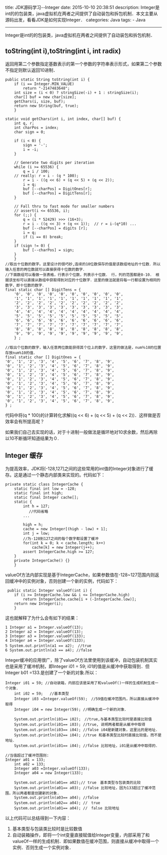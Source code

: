 title: JDK源码学习--Integer
date: 2015-10-10 20:38:51
description: Integer是int的的包装类，java虚拟机在两者之间提供了自动装包和拆包机制．本文主要从源码出发，看看JDK是如何实现Integer．
categories: Java
tags:
    - Java
    
---
Integer是int的的包装类，java虚拟机在两者之间提供了自动装包和拆包机制．



## toString(int i),toString(int i, int radix)
 返回用第二个参数指定基数表示的第一个参数的字符串表示形式，如果第二个参数不指定则默认返回10进制．

	public static String toString(int i) {
		if (i == Integer.MIN_VALUE)
		    return "-2147483648";
		int size = (i < 0) ? stringSize(-i) + 1 : stringSize(i);
		char[] buf = new char[size];
		getChars(i, size, buf);
		return new String(buf, true);
	    }

	static void getChars(int i, int index, char[] buf) {
		int q, r;
		int charPos = index;
		char sign = 0;

		if (i < 0) {
		    sign = '-';
		    i = -i;
		}

		// Generate two digits per iteration
		while (i >= 65536) {
		    q = i / 100;
		// really: r = i - (q * 100);
		    r = i - ((q << 6) + (q << 5) + (q << 2));
		    i = q;
		    buf [--charPos] = DigitOnes[r];
		    buf [--charPos] = DigitTens[r];
		}

		// Fall thru to fast mode for smaller numbers
		// assert(i <= 65536, i);
		for (;;) {
		    q = (i * 52429) >>> (16+3);
		    r = i - ((q << 3) + (q << 1));  // r = i-(q*10) ...
		    buf [--charPos] = digits [r];
		    i = q;
		    if (i == 0) break;
		}
		if (sign != 0) {
		    buf [--charPos] = sign;
		}
	    }
	//取出十位数的数字。这里设计的很巧妙,连续的10位数保存的值是该数组地址的十位数．所以输入任意的两位数就可以直接获得十位数的数字．
	//下面数组可以看做一张表格，行表示个位数，列表示十位数．　行，列的范围都是0-10.　根据该坐标可以直接从数组中获取得到对应的十位数字．这里的做法就是将每一行都设置为相同的数字，即十位数的数字．
	final static char [] DigitTens = {
		'0', '0', '0', '0', '0', '0', '0', '0', '0', '0',
		'1', '1', '1', '1', '1', '1', '1', '1', '1', '1',
		'2', '2', '2', '2', '2', '2', '2', '2', '2', '2',
		'3', '3', '3', '3', '3', '3', '3', '3', '3', '3',
		'4', '4', '4', '4', '4', '4', '4', '4', '4', '4',
		'5', '5', '5', '5', '5', '5', '5', '5', '5', '5',
		'6', '6', '6', '6', '6', '6', '6', '6', '6', '6',
		'7', '7', '7', '7', '7', '7', '7', '7', '7', '7',
		'8', '8', '8', '8', '8', '8', '8', '8', '8', '8',
		'9', '9', '9', '9', '9', '9', '9', '9', '9', '9',
		} ;

	//取出个位数的数字，输入任意两位数能获得其个位上的数字，这里的做法是，num％10的位置存放num%10的值．
	final static char [] DigitOnes = {
	'0', '1', '2', '3', '4', '5', '6', '7', '8', '9',
	'0', '1', '2', '3', '4', '5', '6', '7', '8', '9',
	'0', '1', '2', '3', '4', '5', '6', '7', '8', '9',
	'0', '1', '2', '3', '4', '5', '6', '7', '8', '9',
	'0', '1', '2', '3', '4', '5', '6', '7', '8', '9',
	'0', '1', '2', '3', '4', '5', '6', '7', '8', '9',
	'0', '1', '2', '3', '4', '5', '6', '7', '8', '9',
	'0', '1', '2', '3', '4', '5', '6', '7', '8', '9',
	'0', '1', '2', '3', '4', '5', '6', '7', '8', '9',
	'0', '1', '2', '3', '4', '5', '6', '7', '8', '9',
	} ;

代码中将(q * 100)的计算转化求解((q << 6) + (q << 5) + (q << 2))．这样做是否效率会有所提高呢？

如果我们自己去实现的话，对于十进制一般做法是循环地对10求余数，然后再除以10不断循环知道结果为０.



## Integer 缓存
为提高效率，JDK将[-128,127]之间的这些常用的int值的Integer对象进行了缓存。这是通过一个静态内部类来实现的。代码如下：

	private static class IntegerCache {
		static final int low = -128;
		static final int high;
		static final Integer cache[];
		static {
		    int h = 127;
		　　　　//代码省略
		    ...

		    high = h;
		    cache = new Integer[(high - low) + 1];
		    int j = low;
		    //为-128到127之间的每个数字都设置了缓冲
		    for(int k = 0; k < cache.length; k++)
		        cache[k] = new Integer(j++);
		    assert IntegerCache.high >= 127;
		}
		private IntegerCache() {}
	    }

valueOf方法内部实现是基于IntegerCache，如果参数值在-128~127范围内则返回缓冲中的实例对象，否则创建一个新的实例，代码如下：

	 public static Integer valueOf(int i) {
		if (i >= IntegerCache.low && i <= IntegerCache.high)
		    return IntegerCache.cache[i + (-IntegerCache.low)];
		return new Integer(i);
	    }

这也就解释了为什么会有如下的结果：

	1 Integer a1 = Integer.valueOf(13);
	2 Integer a2 = Integer.valueOf(13);
	3 Integer a3 = Integer.valueOf(133);
	4 Integer a4 = Integer.valueOf(133);
	5 System.out.println(a1 == a2);　//true
	6 System.out.println(a3 == a4); //false


Integer缓冲的应用很广，除了valueOf方法里使用到该缓冲，自动包装机制其实也是采用了缓冲机制，即Integer i01 = 59; i01的值是从缓冲中获取得到．但Integer b01 =133.是创建了一个新的对象.所以：

	Integer i01 = 59; //自动装箱，内部应该是采用了和valueOf()一样的生成机制生成一个对象．
    	int i02 = 59;   //基本类型
    	Integer i03 =Integer.valueOf(59);　//59值在缓冲范围内，所以直接从缓冲中取得
    	Integer i04 = new Integer(59); //明确生成一个新的对象．

    	System.out.println(i01== i02);　//true,与基本类型比较时是直接比较值
    	System.out.println(i01== i03); //true, 说明两者都是从缓冲中取得
    	System.out.println(i03== i04); //false i04是新建对象，这里比的是地址．
    	System.out.println(i02== i04); //true 和基本类型比较时直接比较值，而不是地址．
    	System.out.println(i01== i04); //false 比较地址，i01是从缓冲中取得的．

	//当值超过了缓冲范围则:
	Integer a01 = 133;
    	int a02 = 133;
    	Integer a03 =Integer.valueOf(133);
    	Integer a04 = new Integer(133);

    	System.out.println(a01== a02);// true　基本类型与包装类的比较
    	System.out.println(a01== a03); //false 比较地址，因为133超过了缓冲范围，所以两者都是创建新的对象.
    	System.out.println(a03== a04); //false 
    	System.out.println(a02== a04); //　true
    	System.out.println(a01== a04); //　false 比较地址
	
以上代码可以总结得到一下内容：
1. 基本类型与包装类比较时是比较数值
2. 自动装箱操作，即将一个int变量直接赋值给Integer变量，内部采用了和valueOf一样的生成机制．即如果数值在缓冲范围，则直接从缓冲中取得一个实例．否则生成一个实例对象．





